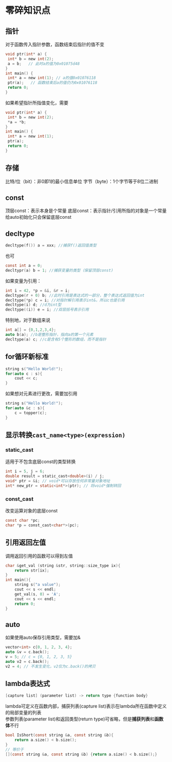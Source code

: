 # 零碎知识点

## 指针

对于函数传入指针参数，函数结束后指针的值不变

```C
void ptr(int* a) {
 int* b = new int(2);
 a = b;   // 此时a的值为0x01075d48
}
int main() {
 int* a = new int(1); // a的值0x01076118
 ptr(a);   // 函数结束后a的值仍为0x01076118
 return 0;
}
```

如果希望指针所指值变化，需要

```C
void ptr(int* a) {
 int* b = new int(2);
 *a = *b;
}
int main() {
 int* a = new int(1);
 ptr(a); 
 return 0;
}
```

## 存储

比特/位（bit）：非0即1的最小信息单位
字节（byte）：1个字节等于8位二进制

## const

顶层const：表示本身是个常量
底层const：表示指针/引用所指的对象是一个常量
给auto初始化只会保留底层const

## decltype

```C
decltype(f()) a = xxx; //捕获f()返回值类型
```

也可

```C
const int a = 0;
decltypr(a) b = 1; //捕获变量的类型（保留顶层const)
```

如果变量为引用：

```C
int i = 42, *p = &i, &r = i;
decltype(r + 0) b; //此时引用是表达式的一部分，整个表达式返回值为int
decltype(*p) c = i; //对指针解引用表示int&，所以c也是引用
decltype(i) d; //d为int型
decltype((i)) e = i; //双层括号表示引用
```

特别地，对于数组来说

```C
int a[] = {0,1,2,3,4};
auto b(a); //b是整形指针，指向a的第一个元素
decltype(a) c; //c是含有5个整形的数组，而不是指针
```

## for循环新标准

```C
string s("Hello World!");
for(auto c : s){
    cout << c;
}
```

如果想对元素进行更改，需要加引用

```C
string s("Hello World!");
for(auto &c : s){
    c = topper(c);
}
```

## 显示转换`cast_name<type>(expression)`

### static_cast

适用于不包含底层const的类型转换

```C
int i = 5, j = 6;
double result = static_cast<double>(i) / j;
void* ptr = &i; // void*可以存放任何非常量对象地址
int* new_ptr = static<int*>(ptr); // 将void*强制转回
```

### const_cast

改变运算对象的底层const

```C
const char *pc;
char *p = const_cast<char*>(pc);
```

## 引用返回左值

调用返回引用的函数可以得到左值

```C
char &get_val (string &str, string::size_type ix){
    return str[ix];
}
int main(){
    string s("a value");
    cout << s << endl;
    get_val(s, 0) = 'A';
    cout << s << endl;
    return 0;
} 
```

## auto

如果使用auto保存引用类型，需要加&

```C
vector<int> c{0, 1, 2, 3, 4};
auto &v = c.back();
v = 5; // c = {0, 1, 2, 3, 5}
auto v2 = c.back();
v2 = 4; // 不发生变化，v2仅为c.back()的拷贝
```

## lambda表达式

```C
[capture list] (parameter list) -> return type {function body}
```

lambda可定义在函数内部，捕获列表(capture list)表示在lambda所在函数中定义的局部变量的列表  
参数列表(parameter list)和返回类型(return type)可省略，但是**捕获列表**和**函数体**不行

```C
bool IsShort(const string &a, const string &b){
    return a.size() < b.size();
}
// 等价于
[](const string &a, const string &b) {return a.size() < b.size();}
```
